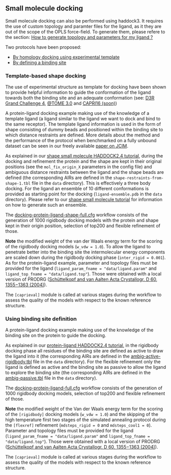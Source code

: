 ## Small molecule docking

Small molecule docking can also be performed using haddock3.
It requires the use of custom topology and paramter files for the ligand, as it they are out of the scope of the OPLS force-field.
To generate them, please refere to the section: [How to generate topology and parameters for my ligand ?](../structure_requirements.md#How-to-generate-topology-and-parameters-for-my-ligand)

Two protocols have been proposed:
- [By homology docking using experimental template](#template-based-shape-docking)
- [By defining a binding site](#using-binding-site-definition)


### Template-based shape docking

The use of experimental structure as template for docking have been shown to provide helpful information to guide the conformation of the ligand towards both the binding site and an adequate conformation (see: [D3R Grand Challenge 4](https://doi.org/10.1007/s10822-019-00244-6), [@TOME 3.0](https://www.sciencedirect.com/science/article/pii/S0022283624003139) and [CAPRI16 (soon)]())

A protein-ligand docking example making use of the knowledge of a template ligand (a ligand similar to the ligand we want to dock and bind to the same receptor).
The template ligand information is used in the form of shape consisting of dummy beads and positioned within the binding site to which distance restraints are defined.
More details about the method and the performance of the protocol when benchmarked on a fully unbound dataset
can be seen in our freely available [paper on JCIM](https://pubs.acs.org/doi/full/10.1021/acs.jcim.1c00796).

As explained in our [shape small molecule HADDOCK2.4 tutorial](https://www.bonvinlab.org/education/HADDOCK24/shape-small-molecule/), during the docking and refinement the protein and the shape are kept in their original positions (see the `mol_fix_origin_X` parameters in the config file) and ambiguous distance restraints between the ligand and the shape beads are defined (the corresponding AIRs are defined in the `shape-restraints-from-shape-1.tbl` file in the `data` directory).
This is effectively a three body docking.
For the ligand an ensemble of 10 different conformations is provided as starting point for the docking (`ligand-ensemble.pdb` in the `data` directory).
Please refer to our [shape small molecule tutorial](https://www.bonvinlab.org/education/HADDOCK24/shape-small-molecule/) for information on how to generate such an ensemble.

The [docking-protein-ligand-shape-full.cfg](https://github.com/haddocking/haddock3/tree/main/examples/docking-protein-ligand-shape/docking-protein-ligand-shape-full.cfg) workflow consists of the generation of 1000 rigidbody docking models with the protein and shape kept in their origin position, selection of top200 and flexible refinement of those.

__Note__ the modified weight of the van der Waals energy term for the scoring of the rigidbody docking models (`w_vdw = 1.0`).
To allow the ligand to penetrate better into the binding site the intermolecular energy components are scaled down during the rigidbody docking phase (`inter_rigid = 0.001`).
As for the protein-ligand example, parameter and topology files must be provided for the ligand (`ligand_param_fname = "data/ligand.param"` and `ligand_top_fname = "data/ligand.top"`).
Those were obtained with a local version of PRODRG ([Schüttelkopf and van Aalten Acta Crystallogr. D 60, 1355−1363 (2004)](http://scripts.iucr.org/cgi-bin/paper?S0907444904011679)).

The `[caprieval]` module is called at various stages during the workflow to assess the quality of the models with respect to the known reference structure.


### Using binding site definition

A protein-ligand docking example making use of the knowledge of the binding site on the protein to guide the docking.

As explained in our [protein-ligand HADDOCK2.4 tutorial](https://www.bonvinlab.org/education/HADDOCK24/HADDOCK24-binding-sites/), in the rigidbody docking phase all residues of the binding site are defined as active to draw the ligand into it (the corresponding AIRs are defined in the [ambig-active-rigidbody.tbl](https://github.com/haddocking/haddock3/tree/main/examples/docking-protein-ligand/data/ambig-active-rigidbody.tbl) file in the `data` directory).
For the flexible refinement only the ligand is defined as active and the binding site as passive to allow the ligand to explore the binding site (the corresponding AIRs are defined in the [ambig-passive.tbl](https://github.com/haddocking/haddock3/tree/main/examples/docking-protein-ligand/data/ambig-passive.tbl) file in the `data` directory).

The [docking-protein-ligand-full.cfg](https://github.com/haddocking/haddock3/tree/main/examples/docking-protein-ligand/docking-protein-ligand-full.cfg) workflow consists of the generation of 1000 rigidbody docking models, selection of top200 and flexible refinement of those.

__Note__ the modified weight of the Van der Waals energy term for the scoring of the `[rigidbody]` docking models (`w_vdw = 1.0`) and the skipping of the high temperature first two stages of the simulated annealing protocol during the `[flexref]` refinement (`mdsteps_rigid = 0` and `mdsteps_cool1 = 0`).
Parameter and topology files must be provided for the ligand (`ligand_param_fname = "data/ligand.param"` and `ligand_top_fname = "data/ligand.top"`).
Those were obtained with a local version of PRODRG ([Schüttelkopf and van Aalten Acta Crystallogr. D 60, 1355−1363 (2004)](http://scripts.iucr.org/cgi-bin/paper?S0907444904011679)).

The `[caprieval]` module is called at various stages during the workflow to assess the quality of the models with respect to the known reference structure.

